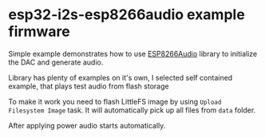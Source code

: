 # esp32-i2s-esp8266audio example firmware

Simple example demonstrates how to use [ESP8266Audio](https://github.com/earlephilhower/ESP8266Audio) library to initialize the DAC and generate audio.

Library has plenty of examples on it's own, I selected self contained example, that plays test audio from flash storage

To make it work you need to flash LittleFS image by using `Upload Filesystem Image` task. It will automatically pick up all files from `data` folder.

After applying power audio starts automatically.